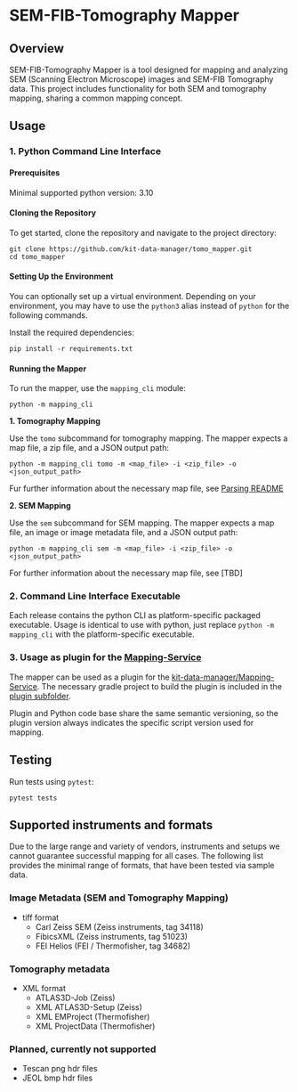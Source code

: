 # SEM-FIB-Tomography Mapper

## Overview
SEM-FIB-Tomography Mapper is a tool designed for mapping and analyzing SEM (Scanning Electron Microscope) images and SEM-FIB Tomography data. This project includes functionality for both SEM and tomography mapping, sharing a common mapping concept.

## Usage

### 1. Python Command Line Interface

#### Prerequisites

Minimal supported python version: 3.10

#### Cloning the Repository
To get started, clone the repository and navigate to the project directory:
```
git clone https://github.com/kit-data-manager/tomo_mapper.git
cd tomo_mapper
```

#### Setting Up the Environment
You can optionally set up a virtual environment. Depending on your environment, you may have to use the `python3` alias instead of `python` for the following commands.

Install the required dependencies:
```
pip install -r requirements.txt
```

#### Running the Mapper
To run the mapper, use the `mapping_cli` module:
```
python -m mapping_cli
```

**1. Tomography Mapping**

Use the `tomo` subcommand for tomography mapping. The mapper expects a map file, a zip file, and a JSON output path:
```
python -m mapping_cli tomo -m <map_file> -i <zip_file> -o <json_output_path>
```

Fur further information about the necessary map file, see [Parsing README](./src/resources/maps/parsing/README.md)

**2. SEM Mapping**

Use the `sem` subcommand for SEM mapping. The mapper expects a map file, an image or image metadata file, and a JSON output path:
```
python -m mapping_cli sem -m <map_file> -i <zip_file> -o <json_output_path>
```

For further information about the necessary map file, see [TBD]

### 2. Command Line Interface Executable

Each release contains the python CLI as platform-specific packaged executable. Usage is identical to use with python, just replace
`python -m mapping_cli` with the platform-specific executable.

### 3. Usage as plugin for the [Mapping-Service](https://github.com/kit-data-manager/mapping-service)

The mapper can be used as a plugin for the [kit-data-manager/Mapping-Service](https://github.com/kit-data-manager/mapping-service). The necessary gradle project to build the plugin is included in the [plugin subfolder](./mappingservice-plugin).

Plugin and Python code base share the same semantic versioning, so the plugin version always indicates the specific script version used for mapping.

## Testing
Run tests using `pytest`:
```
pytest tests
```

## Supported instruments and formats

Due to the large range and variety of vendors, instruments and setups we cannot guarantee successful mapping for all cases. 
The following list provides the minimal range of formats, that have been tested via sample data.

### Image Metadata (SEM and Tomography Mapping)

- tiff format
  -  Carl Zeiss SEM (Zeiss instruments, tag 34118)
  -  FibicsXML (Zeiss instruments, tag 51023)
  -  FEI Helios (FEI / Thermofisher, tag 34682)

### Tomography metadata

- XML format
  - ATLAS3D-Job (Zeiss)
  - XML ATLAS3D-Setup (Zeiss)
  - XML EMProject (Thermofisher)
  - XML ProjectData (Thermofisher)

### Planned, currently not supported
- Tescan png hdr files
- JEOL bmp hdr files
